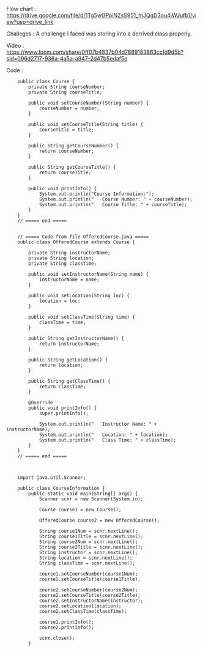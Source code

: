 Flow chart : https://drive.google.com/file/d/1Tg5wGPpiNZsS951_mJQgD3ou4jWJufb1/view?usp=drive_link

Challeges : A challenge I faced was storing into a derrived class properly. 

Video : https://www.loom.com/share/0ff07b4837b04d7889183863ccfd9d5b?sid=096d2717-936a-4a5a-a947-2d47b5edaf5e

Code : 

        public class Course {
            private String courseNumber;
            private String courseTitle;
            
            public void setCourseNumber(String number) {
                courseNumber = number;
            }
            
            public void setCourseTitle(String title) {
                courseTitle = title;
            }
            
            public String getCourseNumber() {
                return courseNumber;
            }
            
            public String getCourseTitle() {
                return courseTitle;
            }
            
            public void printInfo() {
                System.out.println("Course Information:");
                System.out.println("   Course Number: " + courseNumber);
                System.out.println("   Course Title: " + courseTitle);
            }
        }
        // ===== end =====
        
        
        // ===== Code from file OfferedCourse.java =====
        public class OfferedCourse extends Course {
        
            private String instructorName;
            private String location;
            private String classTime;
            
            public void setInstructorName(String name) {
                instructorName = name;
            }
        
            public void setLocation(String loc) {
                location = loc;
            }
        
            public void setClassTime(String time) {
                classTime = time;
            }
            
            public String getInstructorName() {
                return instructorName;
            }
        
            public String getLocation() {
                return location;
            }
        
            public String getClassTime() {
                return classTime;
            }
            
            @Override
            public void printInfo() {
                super.printInfo();
                
                System.out.println("   Instructor Name: " + instructorName);
                System.out.println("   Location: " + location);
                System.out.println("   Class Time: " + classTime);
            }
        }
        // ===== end =====
        
        
        
        import java.util.Scanner;
        
        public class CourseInformation {
            public static void main(String[] args) {
                Scanner scnr = new Scanner(System.in);
                
                Course course1 = new Course();
                
                OfferedCourse course2 = new OfferedCourse();
                
                String course1Num = scnr.nextLine();
                String course1Title = scnr.nextLine();
                String course2Num = scnr.nextLine();
                String course2Title = scnr.nextLine();
                String instructor = scnr.nextLine();
                String location = scnr.nextLine();
                String classTime = scnr.nextLine();
                
                course1.setCourseNumber(course1Num);
                course1.setCourseTitle(course1Title);
                
                course2.setCourseNumber(course2Num);
                course2.setCourseTitle(course2Title);
                course2.setInstructorName(instructor);
                course2.setLocation(location);
                course2.setClassTime(classTime);
                
                course1.printInfo();
                course2.printInfo();
        
                scnr.close();
            }
